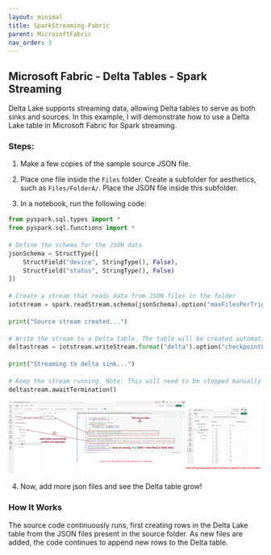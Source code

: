 ```yaml
---
layout: minimal
title: SparkStreaming-Fabric
parent: MicrosoftFabric
nav_order: 3
---
```


## Microsoft Fabric - Delta Tables - Spark Streaming

Delta Lake supports streaming data, allowing Delta tables to serve as both sinks and sources. In this example, I will demonstrate how to use a Delta Lake table in Microsoft Fabric for Spark streaming.

### Steps:

1. Make a few copies of the sample source JSON file.
2. Place one file inside the `Files` folder. Create a subfolder for aesthetics, such as `Files/FolderA/`. Place the JSON file inside this subfolder.

3. In a notebook, run the following code:

```python
from pyspark.sql.types import *
from pyspark.sql.functions import *

# Define the schema for the JSON data
jsonSchema = StructType([
    StructField("device", StringType(), False),
    StructField("status", StringType(), False)
])

# Create a stream that reads data from JSON files in the folder
iotstream = spark.readStream.schema(jsonSchema).option("maxFilesPerTrigger", 1).json("Files/FolderA/SSF")

print("Source stream created...")

# Write the stream to a Delta table. The table will be created automatically
deltastream = iotstream.writeStream.format("delta").option("checkpointLocation", "Files/FolderA/ChkPT").start("Tables/TableDLTS")

print("Streaming to delta sink...")

# Keep the stream running. Note: This will need to be stopped manually as it will continue to add new rows.
deltastream.awaitTermination()
```

![alt text](image-30.png)

4. Now, add more json files and see the Delta table grow!

### How It Works

The source code continuously runs, first creating rows in the Delta Lake table from the JSON files present in the source folder. As new files are added, the code continues to append new rows to the Delta table.